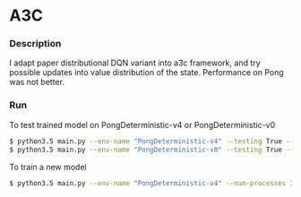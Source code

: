 # A3C

### Description
I adapt paper distributional DQN variant into a3c framework, and try possible updates into value distribution of the state. Performance on Pong was not better.  

### Run
To test trained model on PongDeterministic-v4 or PongDeterministic-v0
```sh
$ python3.5 main.py --env-name "PongDeterministic-v4" --testing True --load-dir models-a3c/pongDetv4-distr.pth
$ python3.5 main.py --env-name "PongDeterministic-v0" --testing True --load-dir models-a3c/pongDetv0-distr.pth
```
To train a new model
```sh
$ python3.5 main.py --env-name "PongDeterministic-v4" --num-processes 16 --model-name pong-model-name
